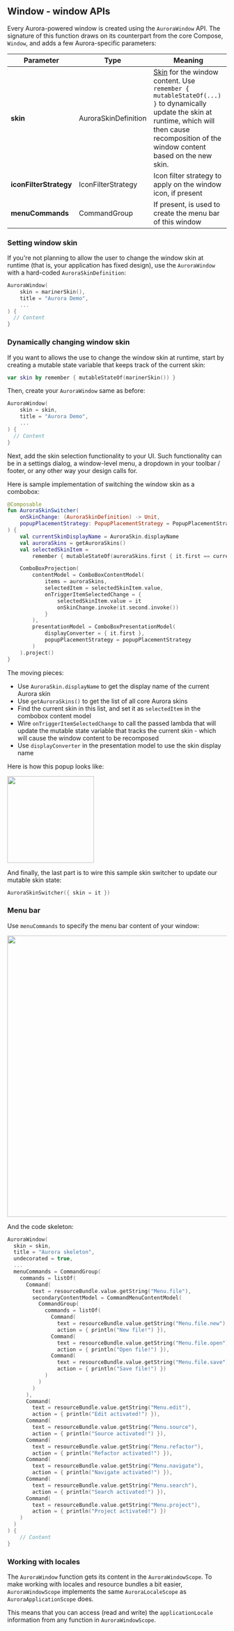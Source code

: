 ## Window - window APIs

Every Aurora-powered window is created using the `AuroraWindow` API. The signature of this function draws on its counterpart from the core Compose, `Window`, and adds a few Aurora-specific parameters:

| Parameter | Type | Meaning |
| --- | --- | --- |
| **skin** | AuroraSkinDefinition | [Skin](../theming/skins/overview.md) for the window content. Use `remember { mutableStateOf(...) }` to dynamically update the skin at runtime, which will then cause recomposition of the window content based on the new skin. |
| **iconFilterStrategy** | IconFilterStrategy | Icon filter strategy to apply on the window icon, if present |
| **menuCommands** | CommandGroup | If present, is used to create the menu bar of this window |

### Setting window skin

If you're not planning to allow the user to change the window skin at runtime (that is, your application has fixed design), use the `AuroraWindow` with a hard-coded `AuroraSkinDefinition`:

```kotlin
AuroraWindow(
    skin = marinerSkin(),
    title = "Aurora Demo",
    ...
) {
  // Content
}
```

### Dynamically changing window skin

If you want to allows the use to change the window skin at runtime, start by creating a mutable state variable that keeps track of the current skin:

```kotlin
var skin by remember { mutableStateOf(marinerSkin()) }
```

Then, create your `AuroraWindow` same as before:

```kotlin
AuroraWindow(
    skin = skin,
    title = "Aurora Demo",
    ...
) {
  // Content
}
```

Next, add the skin selection functionality to your UI. Such functionality can be in a settings dialog, a window-level menu, a dropdown in your toolbar / footer, or any other way your design calls for.

Here is sample implementation of switching the window skin as a combobox:

```kotlin
@Composable
fun AuroraSkinSwitcher(
    onSkinChange: (AuroraSkinDefinition) -> Unit,
    popupPlacementStrategy: PopupPlacementStrategy = PopupPlacementStrategy.Downward.HAlignStart
) {
    val currentSkinDisplayName = AuroraSkin.displayName
    val auroraSkins = getAuroraSkins()
    val selectedSkinItem =
        remember { mutableStateOf(auroraSkins.first { it.first == currentSkinDisplayName }) }

    ComboBoxProjection(
        contentModel = ComboBoxContentModel(
            items = auroraSkins,
            selectedItem = selectedSkinItem.value,
            onTriggerItemSelectedChange = {
                selectedSkinItem.value = it
                onSkinChange.invoke(it.second.invoke())
            }
        ),
        presentationModel = ComboBoxPresentationModel(
            displayConverter = { it.first },
            popupPlacementStrategy = popupPlacementStrategy
        )
    ).project()
}
```

The moving pieces:

* Use `AuroraSkin.displayName` to get the display name of the current Aurora skin
* Use `getAuroraSkins()` to get the list of all core Aurora skins
* Find the current skin in this list, and set it as `selectedItem` in the combobox content model
* Wire `onTriggerItemSelectedChange` to call the passed lambda that will update the mutable state variable that tracks the current skin - which will cause the window content to be recomposed
* Use `displayConverter` in the presentation model to use the skin display name

Here is how this popup looks like:

<img src="https://raw.githubusercontent.com/kirill-grouchnikov/aurora/icicle/docs/images/window/skin-switcher.png" width="199" border=0>

And finally, the last part is to wire this sample skin switcher to update our mutable skin state:

```kotlin
AuroraSkinSwitcher({ skin = it })
```

### Menu bar

Use `menuCommands` to specify the menu bar content of your window:

<img src="https://raw.githubusercontent.com/kirill-grouchnikov/aurora/icicle/docs/images/window/menubar.png" width="646" border=0>

And the code skeleton:

```kotlin
AuroraWindow(
  skin = skin,
  title = "Aurora skeleton",
  undecorated = true,
  ...
  menuCommands = CommandGroup(
    commands = listOf(
      Command(
        text = resourceBundle.value.getString("Menu.file"),
        secondaryContentModel = CommandMenuContentModel(
          CommandGroup(
            commands = listOf(
              Command(
                text = resourceBundle.value.getString("Menu.file.new"),
                action = { println("New file!") }),
              Command(
                text = resourceBundle.value.getString("Menu.file.open"),
                action = { println("Open file!") }),
              Command(
                text = resourceBundle.value.getString("Menu.file.save"),
                action = { println("Save file!") })
            )
          )
        )
      ),
      Command(
        text = resourceBundle.value.getString("Menu.edit"),
        action = { println("Edit activated!") }),
      Command(
        text = resourceBundle.value.getString("Menu.source"),
        action = { println("Source activated!") }),
      Command(
        text = resourceBundle.value.getString("Menu.refactor"),
        action = { println("Refactor activated!") }),
      Command(
        text = resourceBundle.value.getString("Menu.navigate"),
        action = { println("Navigate activated!") }),
      Command(
        text = resourceBundle.value.getString("Menu.search"),
        action = { println("Search activated!") }),
      Command(
        text = resourceBundle.value.getString("Menu.project"),
        action = { println("Project activated!") })
    )
  )
) {
    // Content
}
```

### Working with locales

The `AuroraWindow` function gets its content in the `AuroraWindowScope`. To make working with locales and resource bundles a bit easier, `AuroraWindowScope` implements the same `AuroraLocaleScope` as `AuroraApplicationScope` does.

This means that you can access (read and write) the `applicationLocale` information from any function in `AuroraWindowScope`.
